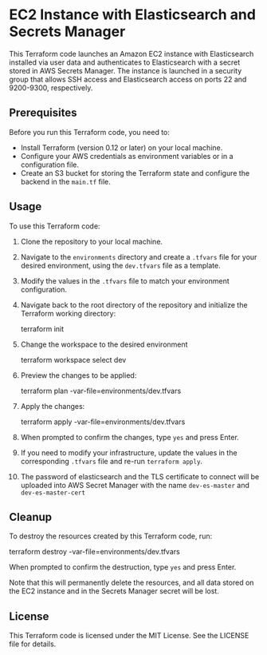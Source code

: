 # EC2 Instance with Elasticsearch and Secrets Manager

This Terraform code launches an Amazon EC2 instance with Elasticsearch installed via user data and authenticates to Elasticsearch with a secret stored in AWS Secrets Manager. The instance is launched in a security group that allows SSH access and Elasticsearch access on ports 22 and 9200-9300, respectively.

## Prerequisites

Before you run this Terraform code, you need to:

- Install Terraform (version 0.12 or later) on your local machine.
- Configure your AWS credentials as environment variables or in a configuration file.
- Create an S3 bucket for storing the Terraform state and configure the backend in the `main.tf` file.

## Usage

To use this Terraform code:

1. Clone the repository to your local machine.

2. Navigate to the `environments` directory and create a `.tfvars` file for your desired environment, using the `dev.tfvars` file as a template. 

3. Modify the values in the `.tfvars` file to match your environment configuration.

4. Navigate back to the root directory of the repository and initialize the Terraform working directory:

   terraform init

5. Change the workspace to the desired environment
   
   terraform workspace select dev  

5. Preview the changes to be applied:

   terraform plan -var-file=environments/dev.tfvars

6. Apply the changes:

   terraform apply -var-file=environments/dev.tfvars

7. When prompted to confirm the changes, type `yes` and press Enter.

8. If you need to modify your infrastructure, update the values in the corresponding `.tfvars` file and re-run `terraform apply`.

9. The password of elasticsearch and the TLS certificate to connect will be uploaded into AWS Secret Manager with the name `dev-es-master` and `dev-es-master-cert`

## Cleanup

To destroy the resources created by this Terraform code, run:

   terraform destroy -var-file=environments/dev.tfvars

When prompted to confirm the destruction, type `yes` and press Enter.

Note that this will permanently delete the resources, and all data stored on the EC2 instance and in the Secrets Manager secret will be lost.

## License

This Terraform code is licensed under the MIT License. See the LICENSE file for details.
